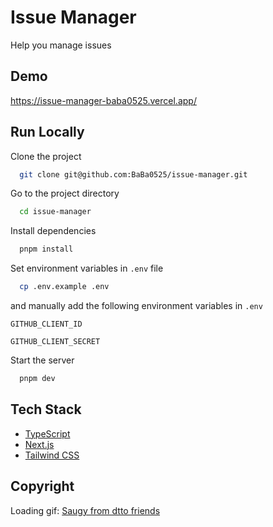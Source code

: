 # Issue Manager

Help you manage issues

## Demo

https://issue-manager-baba0525.vercel.app/

## Run Locally

Clone the project

```bash
  git clone git@github.com:BaBa0525/issue-manager.git
```

Go to the project directory

```bash
  cd issue-manager
```

Install dependencies

```bash
  pnpm install
```

Set environment variables in `.env` file

```bash
  cp .env.example .env
```

and manually add the following environment variables in `.env`

`GITHUB_CLIENT_ID`

`GITHUB_CLIENT_SECRET`

Start the server

```bash
  pnpm dev
```

## Tech Stack

- [TypeScript](https://www.typescriptlang.org/)
- [Next.js](https://nextjs.org/)
- [Tailwind CSS](https://tailwindcss.com/)

## Copyright

Loading gif: [Saugy from dtto friends](https://www.instagram.com/p/CpciDK3ATBa/)
